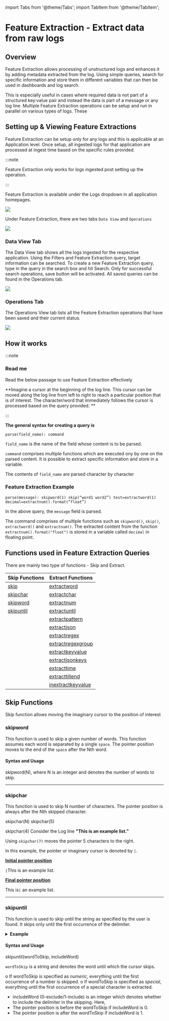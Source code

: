 import Tabs from '@theme/Tabs';
import TabItem from '@theme/TabItem';

# Feature Extraction - Extract data from raw logs

## Overview

Feature Extraction allows processing of unstructured logs and enhances it by adding metadata extracted from the log. Using simple queries, search for specific information and store them in different variables that can then be used in dashboards and log search. 

This is especially useful in cases where required data is not part of a structured key:value pair and instead the data is part of a message or any log line. Multiple Feature Extraction operations can be setup and run in parallel on various types of logs. These



## Setting up & Viewing Feature Extractions

Feature Extraction can be setup only for any logs and this is applicable at an Application level. Once setup, all ingested logs for that application are processed at ingest time based on the specific rules provided.

:::note

Feature Extraction only works for logs ingested post setting up the operation. 

:::

Feature Extraction is available under the Logs dropdown in all application homepages.


<img src="/img/feature_extraction/feature_extraction_tab.png" />



Under Feature Extraction, there are two tabs `Data View` and `Operations`

<img src="/img/feature_extraction/ui.png" />


### Data View Tab

The Data View tab shows all the logs ingested for the respective application. Using the Filters and Feature Extraction query, target information can be searched. To create a new Feature Extraction query, type in the query in the search box and hit Search. Only for successful search operations, save button will be activated. All saved queries can be found in the Operations tab.

<img src="/img/feature_extraction/data_view.png" />


### Operations Tab

The Operations View tab lists all the Feature Extraction operations that have been saved and their current status. 

<img src="/img/feature_extraction/operations_view.png" />

## How it works ##

:::note <h3>Read me</h3>

Read the below passage to use Feature Extraction effectively

**Imagine a cursor at the beginning of the log line. This cursor can be moved along the log line from left to right to reach a particular position that is of interest. The character/word that immediately follows the cursor is processed based on the query provided. **

:::




**The general syntax for creating a query is**

`parse(field_name): command`

`field_name` is the name of the field whose content is to be parsed. 

`command` comprises multiple functions which are executed ony by one on the parsed content. It is possible to extract specific information and store in a variable.

The contents of `field_name` are parsed character by character 



### Feature Extraction Example ###

    parse(message): skipword(1) skip(“word1 word2”) test=extractword(1) decimal=extractnum().format(“float”)

In the above query, the `message` field is parsed.

The command comprises of multiple functions such as `skipword()`, `skip()`, `extractword()` and `extractnum()`. The extracted content from the function `extractnum().format("float")` is stored in a variable called `decimal` in floating point.


## Functions used in Feature Extraction Queries ##

There are mainly two type of functions - Skip and Extract.

| Skip Functions | Extract Functions |
|--|--|
| [skip](#skip) | [extractword](#extractword) |
| [skipchar](#skipchar) | [extractchar](#extractchar) |
| [skipword](#skipword) | [extractnum](#extractnum) |
| [skipuntil](#skipuntil) | [extractuntil](#extractuntil) |
|  | [extractpattern](#extractpattern) |
|  | [extractjson](#extractjson) |
|  | [extractregex](#extractregex) |
|  | [extractregexgroup](#extractregexgroup) |
|  | [extractkeyvalue](#extractkeyvalue) |
|  | [extractjsonkeys](#extractjsonkeys) |
|  | [extracttime](#extracttime) |
|  | [extracttillend](#extracttillend) |
|  | [inextractkeyvalue](#inextractkeyvalue) |


## Skip Functions ##
Skip function allows moving the imaginary cursor to the position of interest

### skipword ###

This function is used to skip a given number of words. This function assumes each word is separated by a single `space`. The pointer position moves to the end of the `space` after the Nth word.

#### Syntax and Usage ####
skipword(N), where N is an integer and denotes the number of words to skip.



<hr></hr>

### skipchar ###

This function is used to skip N number of characters. The pointer position is always after the Nth skipped character.

<Tabs>
  <TabItem value="Syntax" label="Syntax" default>
    skipchar(N)
  </TabItem>
  <TabItem value="Usage" label="Usage" default>
  skipchar(5)

  skipchar(4)
  </TabItem>
  <TabItem value="Example" label="Example">
Consider the Log line <b>"This is an example list." </b>

Using `skipchar(7)` moves the pointer 5 characters to the right. 

In this example, the pointer or imaginary cursor is denoted by `|`.

**<u>Initial pointer position</u>**

`|`This is an example list.

**<u>Final pointer position</u>**

This is`|` an example list.

</TabItem>

</Tabs>


<hr></hr>

### skipuntil ###

This function is used to skip until the string as specified by the user is found. It skips only until the first occurrence of the delimiter.


<details>
  <summary><b>Example</b></summary>
  <div>
Consider the Log line "Running full sweep for node-116"

Using `skipuntil(“for”, 0)` moves the cursor to the first occurence of the word `for` and using `0` moves the cursor to the beginning of the word.

In this example, the pointer or imaginary cursor is denoted by `|`.

**Initial pointer position**

`|`Running full sweep for node-116

**Updated pointer position **

Running full sweep `|` for node-116

The remaining log line after skipping will be: “for node-116”
</div>
</details>


#### Syntax and Usage ####

skipuntil(wordToSkip, includeWord)


`wordToSkip` is a string and denotes the word until which the cursor skips.

o	If wordToSkip is specified as $numeric$, everything until the first occurrence of a number is skipped.
o	If wordToSkip is specified as $special$, everything until the first occurrence of a special character is extracted.
-	includeWord (0-exclude/1-include) is an integer which denotes whether to include the delimiter in the skipping.
Here,
-	The pointer position is before the wordToSkip if includeWord is 0.
-	The pointer position is after the wordToSkip if includeWord is 1.

